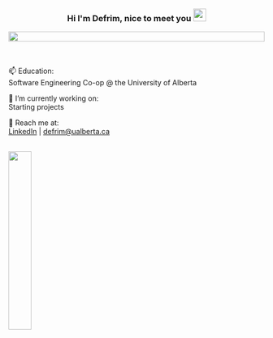 <h3 align="center">Hi I'm Defrim, nice to meet you 
<img alt="" src="https://raw.githubusercontent.com/MartinHeinz/MartinHeinz/master/wave.gif" width = 25px>
</h3>

<img height=20px alt="" src="https://cutewallpaper.org/24/blue-divider-png/bluelinepng1-wrbe-fm1069.png" width=100%>


<a href="#x">
<div align="center">
<img alt="" src="https://readme-typing-svg.herokuapp.com?lines=Student+of+programming+✏️;Game+developer+🚀;App+designer+📱;&center=true&width=500&height=35">
</div>
</a>

<br>
<br>

 
<div>
     
📫 Education: </br>
     Software Engineering Co-op @ the University of Alberta </br>

🔭 I’m currently working on: </br>
     Starting projects </br>

💬 Reach me at: </br>
     [LinkedIn](https://www.linkedin.com/in/defrim-binakaj-7124751b5/) | defrim@ualberta.ca </br>
</div>

<br>

<div padding=64px>
<img width="30%" src="https://github-readme-stats.vercel.app/api/top-langs/?username=DefrimBinakaj&layout=compact&theme=tokyonight&langs_count=8,555555,111111&border_color=1DA1F2&title_color=1DA1F2&text_color=a7a1ff&langs_count=10&hide_progress=true"/>
</div>



